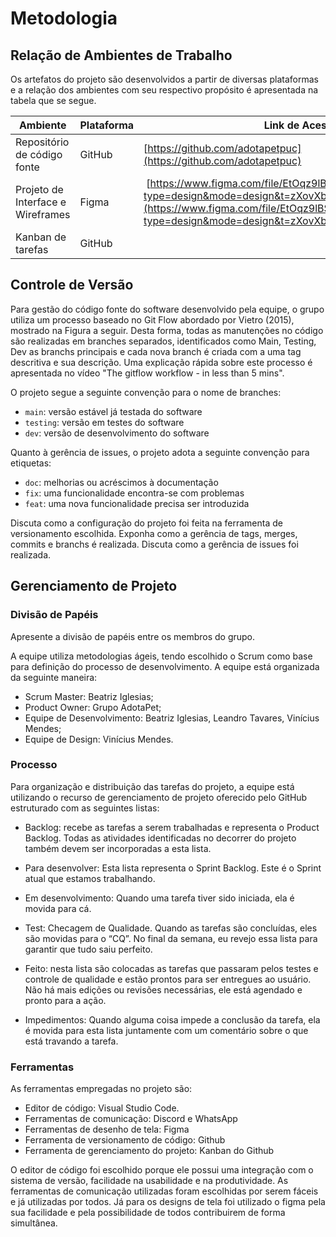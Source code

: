 
# Metodologia


## Relação de Ambientes de Trabalho

Os artefatos do projeto são desenvolvidos a partir de diversas plataformas e a relação dos ambientes com seu respectivo propósito é apresentada na tabela que se segue. 

| **Ambiente**                      | **Plataforma** | **Link de Acesso**                                                                                                                                                                                                  |
| --------------------------------- | -------------- | ------------------------------------------------------------------------------------------------------------------------------------------------------------------------------------------------------------------- |
| Repositório de código fonte       | GitHub         | [https://github.com/adotapetpuc](https://github.com/adotapetpuc)                                                                                                                                                    |
| Projeto de Interface e Wireframes | Figma          |  [https://www.figma.com/file/EtOqz9lBSnizx8QVr6c92J/AdotaPet?type=design&mode=design&t=zXovXbGReJVnXvQ9-0](https://www.figma.com/file/EtOqz9lBSnizx8QVr6c92J/AdotaPet?type=design&mode=design&t=zXovXbGReJVnXvQ9-0) |
| Kanban de tarefas                 | GitHub         |                                                                                                                                                                                                                     |


## Controle de Versão

Para gestão do código fonte do software desenvolvido pela equipe, o grupo utiliza um processo baseado no Git Flow abordado por Vietro (2015), mostrado na Figura a seguir. Desta forma, todas as manutenções no código são realizadas em branches separados, identificados como Main, Testing, Dev as branchs principais e cada nova branch é criada com a uma tag descritiva e sua descrição. Uma explicação rápida sobre este processo é apresentada no vídeo "The gitflow workflow - in less than 5 mins". 

O projeto segue a seguinte convenção para o nome de branches:

- `main`: versão estável já testada do software
- `testing`: versão em testes do software
- `dev`: versão de desenvolvimento do software

Quanto à gerência de issues, o projeto adota a seguinte convenção para
etiquetas:

- `doc`: melhorias ou acréscimos à documentação
- `fix`: uma funcionalidade encontra-se com problemas
- `feat`: uma nova funcionalidade precisa ser introduzida

Discuta como a configuração do projeto foi feita na ferramenta de versionamento escolhida. Exponha como a gerência de tags, merges, commits e branchs é realizada. Discuta como a gerência de issues foi realizada.


## Gerenciamento de Projeto

### Divisão de Papéis

Apresente a divisão de papéis entre os membros do grupo.

A equipe utiliza metodologias ágeis, tendo escolhido o Scrum como base para definição do processo de desenvolvimento. A equipe está organizada da seguinte maneira:
- Scrum Master: Beatriz Iglesias;
- Product Owner: Grupo AdotaPet;
- Equipe de Desenvolvimento: Beatriz Iglesias, Leandro Tavares, Vinícius Mendes;
- Equipe de Design: Vinícius Mendes.


### Processo

Para organização e distribuição das tarefas do projeto, a equipe está utilizando o recurso de gerenciamento de projeto oferecido pelo GitHub estruturado com as seguintes listas:   

- Backlog: recebe as tarefas a serem trabalhadas e representa o Product Backlog. Todas as atividades identificadas no decorrer do projeto também devem ser incorporadas a esta lista. 

- Para desenvolver: Esta lista representa o Sprint Backlog. Este é o Sprint atual que estamos trabalhando. 

- Em desenvolvimento: Quando uma tarefa tiver sido iniciada, ela é movida para cá. 

- Test: Checagem de Qualidade. Quando as tarefas são concluídas, eles são movidas para o “CQ”. No final da semana, eu revejo essa lista para garantir que tudo saiu perfeito. 

- Feito: nesta lista são colocadas as tarefas que passaram pelos testes e controle de qualidade e estão prontos para ser entregues ao usuário. Não há mais edições ou revisões necessárias, ele está agendado e pronto para a ação. 

- Impedimentos: Quando alguma coisa impede a conclusão da tarefa, ela é movida para esta lista juntamente com um comentário sobre o que está travando a tarefa. 

 
### Ferramentas

As ferramentas empregadas no projeto são:

- Editor de código: Visual Studio Code.
- Ferramentas de comunicação: Discord e WhatsApp 
- Ferramentas de desenho de tela: Figma
- Ferramenta de versionamento de código: Github
- Ferramenta de gerenciamento do projeto: Kanban do Github

O editor de código foi escolhido porque ele possui uma integração com o sistema de versão, facilidade na usabilidade e na produtividade. As ferramentas de comunicação utilizadas foram escolhidas por serem fáceis e já utilizadas por todos. Já para os designs de tela foi utilizado o figma pela sua facilidade e pela possibilidade de todos contribuirem de forma simultânea.
